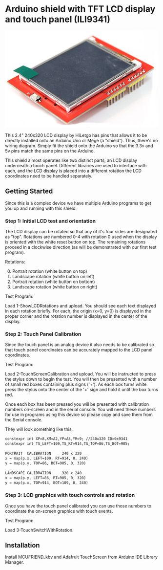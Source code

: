 # Arduino shield with TFT LCD display and touch panel (ILI9341)

<img src="TFT_LCD_240x320DisplayWithTouchShield.jpg" width="500">

This 2.4" 240x320 LCD display by HiLetgo has pins that allows it to be directly installed onto an Arduino Uno or Mege (a "shield").  Thus, there's no wiring diagram.  Simply fit the shield onto the Arduino so that the 3.3v and 5v pins match the same pins on the Arduino.

This shield almost operates like two distinct parts; an LCD display underneath a touch panel.  Different libraries are used to interface with each, and the LCD display is placed into a different rotation the LCD coordinates need to be handled separately.

## Getting Started

Since this is a complex device we have multiple Arduino programs to get you up and running with this shield.

### Step 1: Initial LCD test and orientation

The LCD display can be rotated so that any of it's four sides are designated as "top".  Rotations are numbered 0-4 with rotation 0 used when the display is oriented with the white reset button on top.  The remaining rotations proceed in a clockwise direction (as will be demonstrated with our first test program).

Rotations:

0. Portrait rotation (white button on top)
1. Landscape rotation (white button on left)
2. Portrait rotation (white button on bottom)
3. Landscape rotation (white button on right)

Test Program:

Load 1-ShowLCDRotations and upload.  You should see each text displayed in each rotation briefly.  For each, the origin (x=0, y=0) is displayed in the proper corner and the rotation number is displayed in the center of the display.

### Step 2: Touch Panel Calibration

Since the touch panel is an analog device it also needs to be calibrated so that touch panel coordinates can be accurately mapped to the LCD panel coordinates.

Test Program:

Load 2-TouchScreenCalibration and upload.  You will be instructed to press the stylus down to begin the test.  You will then be presented with a number of small red boxes containing plus signs ('+').  As each box turns white press the stylus onto the center of the '+' sign and hold it until the box turns red.

Once each box has been pressed you will be presented with calibration numbers on-screen and in the serial console.  You will need these numbers for use in programs using this device so please copy and save them from the Serial console.

They will look something like this:

```
constexpr int XP=8,XM=A2,YP=A3,YM=9; //240x320 ID=0x9341
constexpr int TS_LEFT=109,TS_RT=914,TS_TOP=86,TS_BOT=905;

PORTRAIT  CALIBRATION     240 x 320
x = map(p.x, LEFT=109, RT=914, 0, 240)
y = map(p.y, TOP=86, BOT=905, 0, 320)

LANDSCAPE CALIBRATION     320 x 240
x = map(p.y, LEFT=86, RT=905, 0, 320)
y = map(p.x, TOP=914, BOT=109, 0, 240)
```

### Step 3: LCD graphics with touch controls and rotation

Once you have the touch panel calibrated you can use those numbers to coordinate the on-screen graphics with touch events.

Test Program:

Load 3-TouchSwitchWithRotation.

## Installation
Install MCUFRIEND_kbv and Adafruit TouchScreen from Arduino IDE Library Manager.